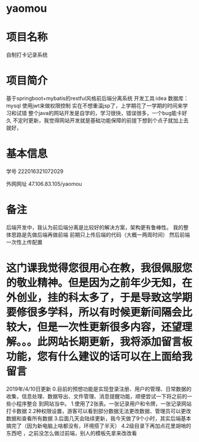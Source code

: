 # yaomou
# 项目名称
自制打卡记录系统
# 项目简介
基于springboot+mybatis的restful风格前后端分离系统    开发工具:idea    数据库：mysql
使用jwt来做权限控制
实在不想重温jsp了，上学期花了一学期的时间来学习和试错
整个java的网站开发是自学的，学习很快，错误很多，一个bug能卡好久
不定时更新，我觉得网站开发就是基础功能保障的前提下想到个点子就加上去就好，


# 基本信息
学号 222016321072029 

外网网址 47.106.83.105/yaomou
# 备注
后端开发中，我认为前后端分离是比较好的解决方案，架构更有鲁棒性。
我的整体思路是先做后端再做前端
前期只上传后端的代码（大概一两周时间）
然后前端一次性上传配置
# 这门课我觉得您很用心在教，我很佩服您的敬业精神。但是因为之前年少无知，在外创业，挂的科太多了，于是导致这学期要修很多学科，所以有时候更新间隔会比较大，但是一次性更新很多内容，还望理解。。。此网站长期更新，我将添加留言板功能，您有什么建议的话可以在上面给我留言

2019年/4/10日更新
0.目前的预想功能是实现登录注册、用户的管理、日常数据的收集，信息处理、数据导出、文件管理、消息提醒功能，顺便尝试一下将之前的一些小程序整合
到网站当中。
1.使用了2张表。一张记录用户和令牌，一张记录网站打卡数据
2.2种权限设置，游客可以看到部分数据无法更改数据、管理员可以更改数据和查看所有数据
3.后面几天会陆续更新，我今天做了9个小时，其实后端基本搞完了（因为新电脑上啥都没有，环境搭了半天）
4.2级目录下再加点花里胡哨的东西吧 ，之前没怎么做过前端，别人的模板先拿来改改看


